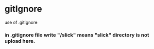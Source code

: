 # gitIgnore
use of .gitignore

### in .gitignore file write "/slick" means "slick" directory is not upload here. 
